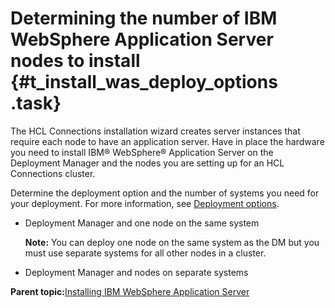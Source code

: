 # Determining the number of IBM WebSphere Application Server nodes to install {#t_install_was_deploy_options .task}

The HCL Connections installation wizard creates server instances that require each node to have an application server. Have in place the hardware you need to install IBM® WebSphere® Application Server on the Deployment Manager and the nodes you are setting up for an HCL Connections cluster.

Determine the deployment option and the number of systems you need for your deployment. For more information, see [Deployment options](../plan/c_planning_the_installation.md).

-   Deployment Manager and one node on the same system

    **Note:** You can deploy one node on the same system as the DM but you must use separate systems for all other nodes in a cluster.

-   Deployment Manager and nodes on separate systems

**Parent topic:**[Installing IBM WebSphere Application Server](../install/t_install_was.md)

